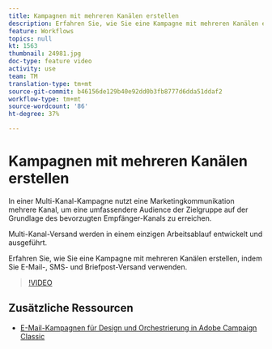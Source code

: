 ```yaml
---
title: Kampagnen mit mehreren Kanälen erstellen
description: Erfahren Sie, wie Sie eine Kampagne mit mehreren Kanälen erstellen, indem Sie E-Mail-, SMS- und Briefpost-Versand verwenden.
feature: Workflows
topics: null
kt: 1563
thumbnail: 24981.jpg
doc-type: feature video
activity: use
team: TM
translation-type: tm+mt
source-git-commit: b46156de129b40e92dd0b3fb8777d6dda51ddaf2
workflow-type: tm+mt
source-wordcount: '86'
ht-degree: 37%

---
```



# Kampagnen mit mehreren Kanälen erstellen

In einer Multi-Kanal-Kampagne nutzt eine Marketingkommunikation mehrere Kanal, um eine umfassendere Audience der Zielgruppe auf der Grundlage des bevorzugten Empfänger-Kanals zu erreichen.

Multi-Kanal-Versand werden in einem einzigen Arbeitsablauf entwickelt und ausgeführt.

Erfahren Sie, wie Sie eine Kampagne mit mehreren Kanälen erstellen, indem Sie E-Mail-, SMS- und Briefpost-Versand verwenden.

>[!VIDEO](https://video.tv.adobe.com/v/24981?quality=12)

## Zusätzliche Ressourcen

* [E-Mail-Kampagnen für Design und Orchestrierung in Adobe Campaign Classic](https://helpx.adobe.com/campaign/classic/how-to/design-orchestrate-email-campaigns-in-campaign-classic.html)

